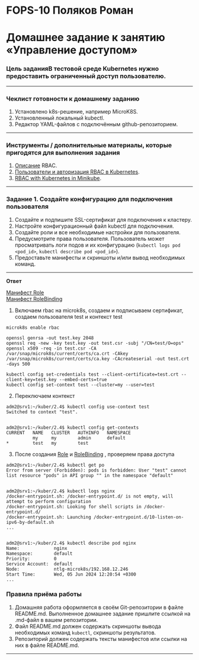 # FOPS-10 Поляков Роман

# Домашнее задание к занятию «Управление доступом»

### Цель заданияВ тестовой среде Kubernetes нужно предоставить ограниченный доступ пользователю.
------

### Чеклист готовности к домашнему заданию
1. Установлено k8s-решение, например MicroK8S.
2. Установленный локальный kubectl.
3. Редактор YAML-файлов с подключённым github-репозиторием.
------

### Инструменты / дополнительные материалы, которые пригодятся для выполнения задания
1. [Описание](https://kubernetes.io/docs/reference/access-authn-authz/rbac/) RBAC.
2. [Пользователи и авторизация RBAC в Kubernetes](https://habr.com/ru/company/flant/blog/470503/).
3. [RBAC with Kubernetes in Minikube](https://medium.com/@HoussemDellai/rbac-with-kubernetes-in-minikube-4deed658ea7b).
------

### Задание 1. Создайте конфигурацию для подключения пользователя
1. Создайте и подпишите SSL-сертификат для подключения к кластеру.
2. Настройте конфигурационный файл kubectl для подключения.
3. Создайте роли и все необходимые настройки для пользователя.
4. Предусмотрите права пользователя. Пользователь может просматривать логи подов и их конфигурацию (`kubectl logs pod <pod_id>`, `kubectl describe pod <pod_id>`).
5. Предоставьте манифесты и скриншоты и/или вывод необходимых команд.
------
  
**Ответ**
  
[Манифест Role](https://github.com/bag2000/devops-netology/blob/main/12-kuber/2.4/files/role-netology-1.yaml)  
[Манифест RoleBinding](https://github.com/bag2000/devops-netology/blob/main/12-kuber/2.4/files/rolebinding-netology-1.yaml) 
  
1. Включаем rbac на microk8s, создаем и подписываем сертификат, создаем пользователя test и контекст test  
```
microk8s enable rbac

openssl genrsa -out test.key 2048
openssl req -new -key test.key -out test.csr -subj "/CN=test/O=ops"
openssl x509 -req -in test.csr -CA /var/snap/microk8s/current/certs/ca.crt -CAkey /var/snap/microk8s/current/certs/ca.key -CAcreateserial -out test.crt -days 500

kubectl config set-credentials test --client-certificate=test.crt --client-key=test.key --embed-certs=true
kubectl config set-context test --cluster=my --user=test
```
  
2. Переключаем контекст  
```
adm2@srv1:~/kuber/2.4$ kubectl config use-context test
Switched to context "test".


adm2@srv1:~/kuber/2.4$ kubectl config get-contexts
CURRENT   NAME   CLUSTER   AUTHINFO   NAMESPACE
          my     my        admin      default
*         test   my        test
```
  
3. После создания [Role](https://github.com/bag2000/devops-netology/blob/main/12-kuber/2.4/files/role-netology-1.yaml) и [RoleBinding](https://github.com/bag2000/devops-netology/blob/main/12-kuber/2.4/files/rolebinding-netology-1.yaml) , проверяем права доступа
  
```
adm2@srv1:~/kuber/2.4$ kubectl get po
Error from server (Forbidden): pods is forbidden: User "test" cannot list resource "pods" in API group "" in the namespace "default"


adm2@srv1:~/kuber/2.4$ kubectl logs nginx
/docker-entrypoint.sh: /docker-entrypoint.d/ is not empty, will attempt to perform configuration
/docker-entrypoint.sh: Looking for shell scripts in /docker-entrypoint.d/
/docker-entrypoint.sh: Launching /docker-entrypoint.d/10-listen-on-ipv6-by-default.sh
...


adm2@srv1:~/kuber/2.4$ kubectl describe pod nginx
Name:             nginx
Namespace:        default
Priority:         0
Service Account:  default
Node:             ntlg-microk8s/192.168.12.246
Start Time:       Wed, 05 Jun 2024 12:20:54 +0300
...
```
  
### Правила приёма работы
1. Домашняя работа оформляется в своём Git-репозитории в файле README.md. Выполненное домашнее задание пришлите ссылкой на .md-файл в вашем репозитории.
2. Файл README.md должен содержать скриншоты вывода необходимых команд `kubectl`, скриншоты результатов.
3. Репозиторий должен содержать тексты манифестов или ссылки на них в файле README.md.
------
